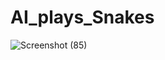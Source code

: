 # AI_plays_Snakes
![Screenshot (85)](https://user-images.githubusercontent.com/38325828/179283798-0e2e1092-14e4-4ffe-b097-a498173aa9e6.png)
